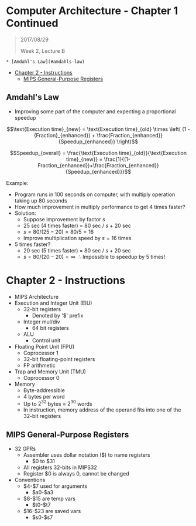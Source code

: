 # Computer Architecture - Chapter 1 Continued

> 2017/08/29
> 
> Week 2, Lecture B


<!-- vim-markdown-toc GFM -->
	* [Amdahl's Law](#amdahls-law)
* [Chapter 2 - Instructions](#chapter-2---instructions)
	* [MIPS General-Purpose Registers](#mips-general-purpose-registers)

<!-- vim-markdown-toc -->

## Amdahl's Law

- Improving some part of the computer and expecting a proportional speedup

$$\text{Execution time}_{new} = \text{Execution time}_{old} \times \left( (1 - {Fraction}_{enhanced}) + \frac{Fraction_{enhanced}}{Speedup_{enhanced}} \right)$$

$$Speedup_{overall} = \frac{\text{Execution time}_{old}}{\text{Execution time}_{new}} = \frac{1}{(1-Fraction_{enhanced})+\frac{Fraction_{enhanced}}{Speedup_{enhanced}}}$$

Example:

- Program runs in 100 seconds on computer, with multiply operation taking up 80 seconds
- How much improvement in multiply performance to get 4 times faster?
- Solution:
	- Suppose improvement by factor $s$ 
	- 25 sec (4 times faster) = 80 sec / $s$ + 20 sec
	- $s =80 / (25-20) = 80 / 5 = 16$
	- Improve multiplication speed by $s=16$ times
- 5 times faster?
	- 20 sec (5 times faster) = 80 sec / $s$ + 20 sec
	- $s = 80 / (20-20) = \infty \;\; \therefore$ Impossible to speedup by 5 times!

# Chapter 2 - Instructions

- MIPS Architecture
- Execution and Integer Unit (EIU)
	- 32-bit registers
		- Denoted by '$' prefix
	- Integer mul/div
		- 64 bit registers
	- ALU
		- Control unit
- Floating Point Unit (FPU)
	- Coprocessor 1
	- 32-bit floating-point registers
	- FP arithmetic
- Trap and Memory Unit (TMU)
	- Coprocessor 0
- Memory
	- Byte-addressible
	- 4 bytes per word
	- Up to $2^{32}$ bytes = $2^{30}$ words
	- In instruction, memory address of the operand fits into one of the 32-bit registers

## MIPS General-Purpose Registers

- 32 GPRs
	- Assembler uses dollar notation ($) to name registers
		- \$0 to \$31
	- All registers 32-bits in MIPS32
	- Register $0 is always 0, cannot be changed
- Conventions
	- \$4-\$7 used for arguments
		- \$a0-\$a3
	- \$8-\$15 are temp vars
		- \$t0-\$t7
	- \$16-\$23 are saved vars
		- \$s0-\$s7


